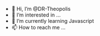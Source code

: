 - 👋 Hi, I’m @DR-Theopolis
- 👀 I’m interested in ...
- 🌱 I’m currently learning Javascript
- 📫 How to reach me ...

<!---
DR-Theopolis/DR-Theopolis is a ✨ special ✨ repository because its `README.md` (this file) appears on your GitHub profile.
You can click the Preview link to take a look at your changes.
--->
